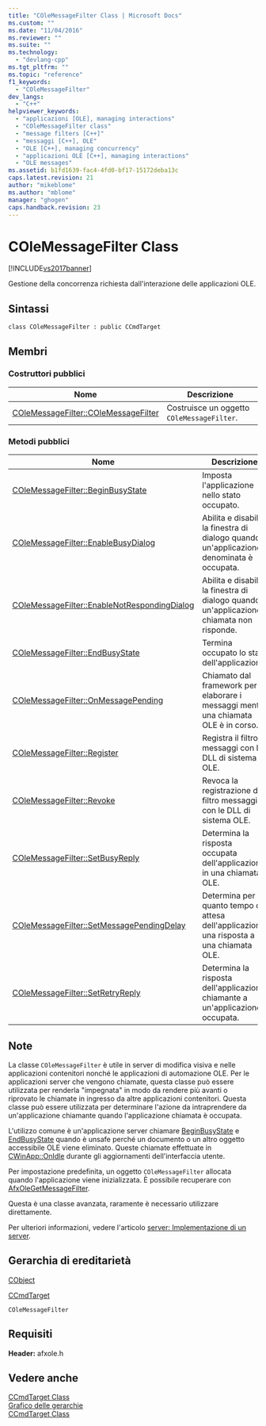 ```yaml
---
title: "COleMessageFilter Class | Microsoft Docs"
ms.custom: ""
ms.date: "11/04/2016"
ms.reviewer: ""
ms.suite: ""
ms.technology: 
  - "devlang-cpp"
ms.tgt_pltfrm: ""
ms.topic: "reference"
f1_keywords: 
  - "COleMessageFilter"
dev_langs: 
  - "C++"
helpviewer_keywords: 
  - "applicazioni [OLE], managing interactions"
  - "COleMessageFilter class"
  - "message filters [C++]"
  - "messaggi [C++], OLE"
  - "OLE [C++], managing concurrency"
  - "applicazioni OLE [C++], managing interactions"
  - "OLE messages"
ms.assetid: b1fd1639-fac4-4fd0-bf17-15172deba13c
caps.latest.revision: 21
author: "mikeblome"
ms.author: "mblome"
manager: "ghogen"
caps.handback.revision: 23
---
```

# COleMessageFilter Class
[!INCLUDE[vs2017banner](../../assembler/inline/includes/vs2017banner.md)]

Gestione della concorrenza richiesta dall'interazione delle applicazioni OLE.  
  
## Sintassi  
  
```  
class COleMessageFilter : public CCmdTarget  
```  
  
## Membri  
  
### Costruttori pubblici  
  
|Nome|Descrizione|  
|----------|-----------------|  
|[COleMessageFilter::COleMessageFilter](../Topic/COleMessageFilter::COleMessageFilter.md)|Costruisce un oggetto `COleMessageFilter`.|  
  
### Metodi pubblici  
  
|Nome|Descrizione|  
|----------|-----------------|  
|[COleMessageFilter::BeginBusyState](../Topic/COleMessageFilter::BeginBusyState.md)|Imposta l'applicazione nello stato occupato.|  
|[COleMessageFilter::EnableBusyDialog](../Topic/COleMessageFilter::EnableBusyDialog.md)|Abilita e disabilita la finestra di dialogo quando un'applicazione denominata è occupata.|  
|[COleMessageFilter::EnableNotRespondingDialog](../Topic/COleMessageFilter::EnableNotRespondingDialog.md)|Abilita e disabilita la finestra di dialogo quando un'applicazione chiamata non risponde.|  
|[COleMessageFilter::EndBusyState](../Topic/COleMessageFilter::EndBusyState.md)|Termina occupato lo stato dell'applicazione.|  
|[COleMessageFilter::OnMessagePending](../Topic/COleMessageFilter::OnMessagePending.md)|Chiamato dal framework per elaborare i messaggi mentre una chiamata OLE è in corso.|  
|[COleMessageFilter::Register](../Topic/COleMessageFilter::Register.md)|Registra il filtro messaggi con le DLL di sistema OLE.|  
|[COleMessageFilter::Revoke](../Topic/COleMessageFilter::Revoke.md)|Revoca la registrazione del filtro messaggi con le DLL di sistema OLE.|  
|[COleMessageFilter::SetBusyReply](../Topic/COleMessageFilter::SetBusyReply.md)|Determina la risposta occupata dell'applicazione in una chiamata OLE.|  
|[COleMessageFilter::SetMessagePendingDelay](../Topic/COleMessageFilter::SetMessagePendingDelay.md)|Determina per quanto tempo di attesa dell'applicazione una risposta a una chiamata OLE.|  
|[COleMessageFilter::SetRetryReply](../Topic/COleMessageFilter::SetRetryReply.md)|Determina la risposta dell'applicazione chiamante a un'applicazione occupata.|  
  
## Note  
 La classe `COleMessageFilter` è utile in server di modifica visiva e nelle applicazioni contenitori nonché le applicazioni di automazione OLE.  Per le applicazioni server che vengono chiamate, questa classe può essere utilizzata per renderla "impegnata" in modo da rendere più avanti o riprovato le chiamate in ingresso da altre applicazioni contenitori.  Questa classe può essere utilizzata per determinare l'azione da intraprendere da un'applicazione chiamante quando l'applicazione chiamata è occupata.  
  
 L'utilizzo comune è un'applicazione server chiamare [BeginBusyState](../Topic/COleMessageFilter::BeginBusyState.md) e [EndBusyState](../Topic/COleMessageFilter::EndBusyState.md) quando è unsafe perché un documento o un altro oggetto accessibile OLE viene eliminato.  Queste chiamate effettuate in [CWinApp::OnIdle](../Topic/CWinApp::OnIdle.md) durante gli aggiornamenti dell'interfaccia utente.  
  
 Per impostazione predefinita, un oggetto `COleMessageFilter` allocata quando l'applicazione viene inizializzata.  È possibile recuperare con [AfxOleGetMessageFilter](../Topic/AfxOleGetMessageFilter.md).  
  
 Questa è una classe avanzata, raramente è necessario utilizzare direttamente.  
  
 Per ulteriori informazioni, vedere l'articolo [server: Implementazione di un server](../../mfc/servers-implementing-a-server.md).  
  
## Gerarchia di ereditarietà  
 [CObject](../../mfc/reference/cobject-class.md)  
  
 [CCmdTarget](../../mfc/reference/ccmdtarget-class.md)  
  
 `COleMessageFilter`  
  
## Requisiti  
 **Header:** afxole.h  
  
## Vedere anche  
 [CCmdTarget Class](../../mfc/reference/ccmdtarget-class.md)   
 [Grafico delle gerarchie](../../mfc/hierarchy-chart.md)   
 [CCmdTarget Class](../../mfc/reference/ccmdtarget-class.md)